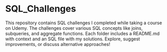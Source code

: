 # SQL_Challenges
This repository contains SQL challenges I completed while taking a course on Udemy. The challenges cover various SQL concepts like joins, subqueries, and aggregate functions. Each folder includes a README.md with context and an SQL file with my solutions. Explore, suggest improvements, or discuss alternative approaches!
